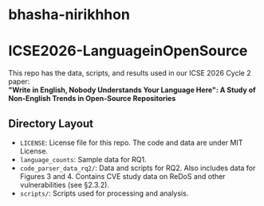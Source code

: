 # bhasha-nirikhhon
# ICSE2026-LanguageinOpenSource

This repo has the data, scripts, and results used in our ICSE 2026 Cycle 2 paper:  
**"Write in English, Nobody Understands Your Language Here": A Study of Non-English Trends in Open-Source Repositories**

## Directory Layout

- `LICENSE`: License file for this repo. The code and data are under MIT License.
- `language_counts`: Sample data for RQ1.
- `code_parser_data_rq2/`: Data and scripts for RQ2. Also includes data for Figures 3 and 4. Contains CVE study data on ReDoS and other vulnerabilities (see §2.3.2).
- `scripts/`: Scripts used for processing and analysis.
